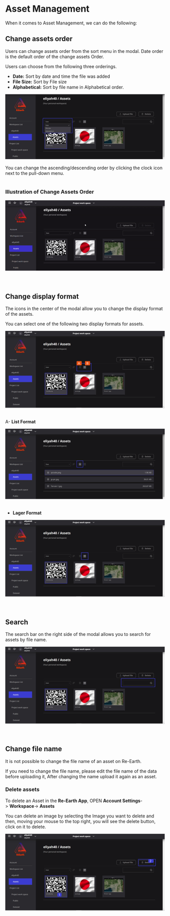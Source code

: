 # Asset Management

When it comes to Asset Management, we can do the following:

## Change assets order[](https://docs.reearth.io/user-manual/Asset/manage-asset#change-the-order-of-assets)

Users can change assets order from the sort menu in the modal. Date order is the default order of the change assets Order.

Users can choose from the following three orderings.

- **Date:** Sort by date and time the file was added
- **File Size:** Sort by File size
- **Alphabetical:** Sort by file name in Alphabetical order.

![Untitled](Manage%20Assets%20f2d78750c1c64221b15faa7b7416bec2/Untitled%201.png)

You can change the ascending/descending order by clicking the clock icon next to the pull-down menu.
<br>
<br>

### Illustration of Change Assets Order

![Untitled](Manage%20Assets%20f2d78750c1c64221b15faa7b7416bec2/Untitled.gif)
<br>
<br>
<br>

## Change display format[](https://docs.reearth.io/user-manual/Asset/manage-asset#change-display-format)

The icons in the center of the modal allow you to change the display format of the assets.

You can select one of the following two display formats for assets.

![Untitled](Manage%20Assets%20f2d78750c1c64221b15faa7b7416bec2/Untitled%202.png)
<br>
<br>

A- **List Format**

![Untitled](Manage%20Assets%20f2d78750c1c64221b15faa7b7416bec2/Untitled%203.png)
<br>
<br>

- **Lager Format**

![Untitled](Manage%20Assets%20f2d78750c1c64221b15faa7b7416bec2/Untitled%204.png)
<br>
<br>
<br>

## Search[](https://docs.reearth.io/user-manual/Asset/manage-asset#search)

The search bar on the right side of the modal allows you to search for assets by file name.

![Untitled](Manage%20Assets%20f2d78750c1c64221b15faa7b7416bec2/Untitled%205.png)
<br>
<br>
<br>

## Change file name[](https://docs.reearth.io/user-manual/Asset/manage-asset#change-file-name)

It is not possible to change the file name of an asset on Re-Earth.

If you need to change the file name, please edit the file name of the data before uploading it, After changing the name upload it again as an asset.






### Delete assets[](https://docs.reearth.io/user-manual/Asset/manage-asset#delete--assets)

To delete an Asset in the **Re-Earth App**, OPEN **Account Settings**-> **Workspace**-> **Assets**

You can delete an image by selecting the Image you want to delete and then, moving your mouse to the top right, you will see the delete button, click on it to delete. 

![Untitled](Manage%20Assets%20f2d78750c1c64221b15faa7b7416bec2/Untitled.png)
<br>
<br>
<br>
